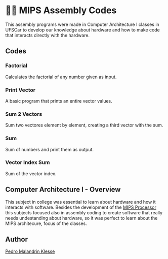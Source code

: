 # 👨‍💻 MIPS Assembly Codes

This assembly programs were made in Computer Architecture I classes in UFSCar to develop our knowledge about hardware and how to make code 
that interacts directly with the hardware.

## Codes

### Factorial

Calculates the factorial of any number given as input.

### Print Vector

A basic program that prints an entire vector values.

### Sum 2 Vectors

Sum two vectores element by element, creating a third vector with the sum.

### Sum

Sum of numbers and print them as output.

### Vector Index Sum

Sum of the vector index.

## Computer Architecture I - Overview

This subject in college was essential to learn about hardware and how it interacts with software. Besides the development of the 
[MIPS Processor](https://github.com/Klesse/mips-processor) this subjects focused also in assembly coding to create software that 
really needs undestanding about hardware, so it was perfect to learn about the MIPS architecure, focus of the classes.

## Author

[Pedro Malandrin Klesse](https://www.github.com/Klesse)
